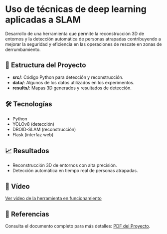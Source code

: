# Uso de técnicas de deep learning aplicadas a SLAM

Desarrollo de una herramienta que permite la reconstrucción 3D de entornos y la detección automática de personas atrapadas contribuyendo a mejorar la seguridad y eficiencia en las operaciones de rescate en zonas de derrumbamiento.

## 📂 Estructura del Proyecto
- **src/**: Código Python para detección y reconstrucción.
- **data/**: Algunos de los datos utilizados en los experimentos.
- **results/**: Mapas 3D generados y resultados de detección.

## 🛠 Tecnologías
- Python
- YOLOv8 (detección)
- DROID-SLAM (reconstrucción)
- Flask (interfaz web)

## 📈 Resultados
- Reconstrucción 3D de entornos con alta precisión.
- Detección automática en tiempo real de personas atrapadas.

## 🎥 Vídeo
[Ver vídeo de la herramienta en funcionamiento](https://www.youtube.com/watch?v=5InR5XFc-ls&feature=youtu.be)

## 🔗 Referencias
Consulta el documento completo para más detalles: [PDF del Proyecto](https://rua.ua.es/dspace/handle/10045/147448).
